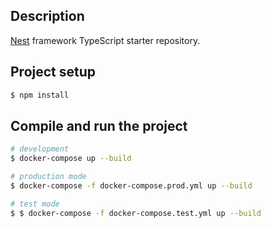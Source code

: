 
## Description

[Nest](https://github.com/nestjs/nest) framework TypeScript starter repository.

## Project setup

```bash
$ npm install
```

## Compile and run the project

```bash
# development
$ docker-compose up --build 

# production mode
$ docker-compose -f docker-compose.prod.yml up --build 

# test mode
$ $ docker-compose -f docker-compose.test.yml up --build 
```
